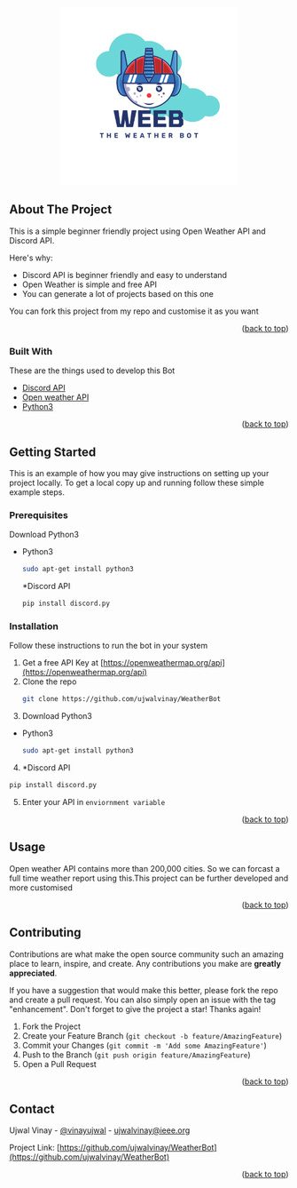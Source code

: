 <div id="top"></div>

<!-- PROJECT SHIELDS -->
<!--
*** I'm using markdown "reference style" links for readability.
*** Reference links are enclosed in brackets [ ] instead of parentheses ( ).
*** See the bottom of this document for the declaration of the reference variables
*** for contributors-url, forks-url, etc. This is an optional, concise syntax you may use.
*** https://www.markdownguide.org/basic-syntax/#reference-style-links
-->




<!-- PROJECT LOGO -->
<br />
<div align="center">
  <a >
    <img src="https://github.com/ujwalvinay/WeatherBot/blob/media/WEEB.png" alt="Logo" width="320" height="320">
  </a>
</div>







<!-- ABOUT THE PROJECT -->
## About The Project



This is a simple beginner friendly project using Open Weather API and Discord API.

Here's why:
* Discord API is beginner friendly and easy to understand
* Open Weather is simple and free API
* You can generate a lot of projects based on this one

You can fork this project from my repo and customise it as you want


<p align="right">(<a href="#top">back to top</a>)</p>



### Built With
These are the things used to develop this Bot

* [Discord API](https://discord.com/developers/docs/intro)
* [Open weather API](https://openweathermap.org/api)
* [Python3](https://www.python.org/download/releases/3.0/)
<p align="right">(<a href="#top">back to top</a>)</p>



<!-- GETTING STARTED -->
## Getting Started

This is an example of how you may give instructions on setting up your project locally.
To get a local copy up and running follow these simple example steps.

### Prerequisites

Download Python3
* Python3
  ```sh
  sudo apt-get install python3
  ```
  *Discord API
  ```sh
  pip install discord.py
  ```

### Installation

Follow these instructions to run the bot in your system

1. Get a free API Key at [https://openweathermap.org/api](https://openweathermap.org/api)
2. Clone the repo
   ```sh
   git clone https://github.com/ujwalvinay/WeatherBot
   ```
3.  Download Python3
* Python3
  ```sh
  sudo apt-get install python3
  ```
4. *Discord API
  ```sh
  pip install discord.py
  ```
5. Enter your API in `enviornment variable`
   

<p align="right">(<a href="#top">back to top</a>)</p>



<!-- USAGE EXAMPLES -->
## Usage

Open weather API contains more than 200,000 cities. So we can forcast a full time weather report using this.This project can be further developed and more customised 



<p align="right">(<a href="#top">back to top</a>)</p>





<!-- CONTRIBUTING -->
## Contributing

Contributions are what make the open source community such an amazing place to learn, inspire, and create. Any contributions you make are **greatly appreciated**.

If you have a suggestion that would make this better, please fork the repo and create a pull request. You can also simply open an issue with the tag "enhancement".
Don't forget to give the project a star! Thanks again!

1. Fork the Project
2. Create your Feature Branch (`git checkout -b feature/AmazingFeature`)
3. Commit your Changes (`git commit -m 'Add some AmazingFeature'`)
4. Push to the Branch (`git push origin feature/AmazingFeature`)
5. Open a Pull Request

<p align="right">(<a href="#top">back to top</a>)</p>


<!-- CONTACT -->
## Contact

Ujwal Vinay - [@vinayujwal](https://twitter.com/vinayujwal) - ujwalvinay@ieee.org

Project Link: [https://github.com/ujwalvinay/WeatherBot](https://github.com/ujwalvinay/WeatherBot)

<p align="right">(<a href="#top">back to top</a>)</p>


